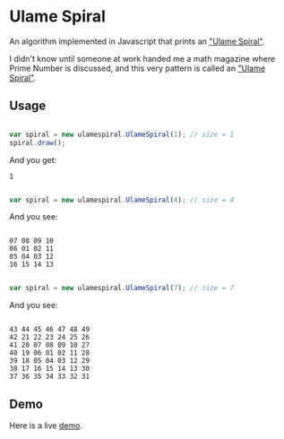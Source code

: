 Ulame Spiral
===

An algorithm implemented in Javascript that prints an ["Ulame Spiral"](http://en.wikipedia.org/wiki/Ulam_spiral "Ulame Spiral").

I didn't know until someone at work handed me a math magazine where Prime Number is discussed, and this very pattern is called an ["Ulame Spiral"](http://en.wikipedia.org/wiki/Ulam_spiral "Ulame Spiral").

Usage
---

```javascript

var spiral = new ulamespiral.UlameSpiral(1); // size = 1
spiral.draw();

```

And you get:

```
1
```

```javascript

var spiral = new ulamespiral.UlameSpiral(4); // size = 4

```

And you see:

```

07 08 09 10
06 01 02 11
05 04 03 12
16 15 14 13
```

```javascript

var spiral = new ulamespiral.UlameSpiral(7); // size = 7
```

And you see:

```

43 44 45 46 47 48 49 
42 21 22 23 24 25 26 
41 20 07 08 09 10 27 
40 19 06 01 02 11 28 
39 18 05 04 03 12 29 
38 17 16 15 14 13 30 
37 36 35 34 33 32 31
```

Demo
---

Here is a live [demo](http://chaobin.github.io/2013/05/30/printing-spiral-numbers-with-js/ "ulamespiral").
